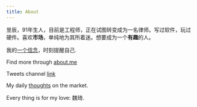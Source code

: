 ```yaml
---
title: About
---
```

昱辰，91年生人，目前是工程师，正在试图转变成为一名律师。写过软件，玩过硬件。喜欢**市场**，单纯地为其所着迷。想要成为一个**有趣**的人。

我的[一个信念]({{site.url}}/assets/acreed.pdf)，时刻提醒自己.

Find more through [about.me](https://about.me/yuchensu)  

Tweets channel [link]({{site.url}}/tweets.html)

My daily [thoughts](https://www.dropbox.com/sh/eypf8zoimux4i2e/AABmPIUDuQ00JFM_RZA8ERmZa?dl=0) on the market. 

Every thing is for my love: 魏琦.
